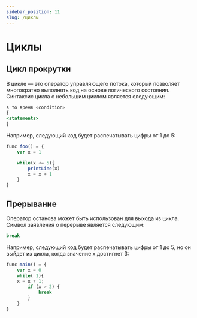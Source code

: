 ```yaml
---
sidebar_position: 11
slug: /циклы
---
```


# Циклы

## Цикл прокрутки

В цикле — это оператор управляющего потока, который позволяет многократно выполнять код на основе логического состояния. Синтаксис цикла с небольшим циклом является следующим:

```jsx
в то время <condition>
{
<statements>
}
```

Например, следующий код будет распечатывать цифры от 1 до 5:

```jsx
func foo() = {
    var x = 1

    while(x <= 5){
        printLine(x)
        x = x + 1
    }
}
```

## Прерывание

Оператор останова может быть использован для выхода из цикла. Символ заявления о перерыве является следующим:

```jsx
break
```

Например, следующий код будет распечатывать цифры от 1 до 5, но он выйдет из цикла, когда значение x достигнет 3:

```jsx
func main() = {
    var x = 0
    while( 1){
    x = x + 1;
        if (x > 2) {
            break
        }
    }
}
```
